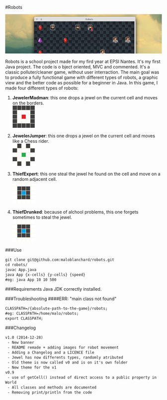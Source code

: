 #Robots

![Banner](img/themes/v1/banner.png "Robots")

Robots is a school project made for my fird year at EPSI Nantes.
 It's my first Java project. The code is o  bject oriented, MVC and commented.
 It's a classic polluter/cleaner game, without user interraction. The main
 goal was to produce a fully functional game with different types of robots, a
 graphic view and the better code as possible for a beginner in Java. In this
 game, I made four different types of robots:

1. **JewelerMadman**: this one drops a jewel on the current cell and moves on the borders.  
 ![Madman](img/madman.png "Madman")

2. **JewelerJumper**: this one drops a jewel on the current cell and moves like a Chess rider.  
 ![Jumper](img/jumper.png "Jumper")

3. **ThiefExpert**: this one steal the jewel he found on the cell and move on a random adjacent cell.  
 ![Thief](img/thief.png "Thief")

4. **ThiefDrunked**: because of alchool problems, this one forgets sometimes to steal the jewel.  
 ![Thief](img/thief.png "Thief")


###Use
```
git clone git@github.com:maloblanchard/robots.git
cd robots/
javac App.java
java App {x-cells} {y-cells} {speed}
#eg: java App 10 10 500

```


###Requirements
Java JDK correctly installed.


###Troubleshooting
####ERR: "main class not found"
```
CLASSPATH=/{absolute-path-to-the-game}/robots;
#eg: CLASSPATH=/home/malo/robots;
export CLASSPATH;
```


###Changelog
```
v1.0 (2014-12-28)
 - New banner
 - README remade + adding images for robot movement
 - Adding a Changelog and a LICENCE file
 - Jewel has now differents types, randomly atributed
 - Old theme is now called v0 and is on it's own folder
 - New theme for the v1
v0.9
 - use of getCell() instead of direct access to a public property in World
 - All classes and methods are documented
 - Removing print/println from the code
```
